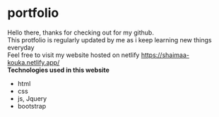 # portfolio
Hello there, thanks for checking out for my github.<br>
This protfolio is regularly updated by me as i keep learning new things everyday<br>
Feel free to visit my website hosted on netlify https://shaimaa-kouka.netlify.app/<br>
**Technologies used in this website**
* html 
* css
* js, Jquery
* bootstrap 
